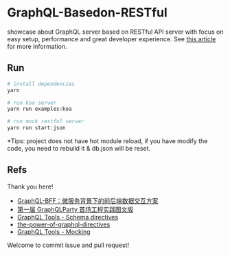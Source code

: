 # GraphQL-Basedon-RESTful

showcase about GraphQL server based on RESTful API server with focus on easy setup, performance and great developer experience. See [this article](https://juejin.im/post/5d5ad1c15188255d75170ab0) for more information.

## Run

```bash
# install dependencies
yarn

# run koa server
yarn run examples:koa

# run mock restful server
yarn run start:json
```

*Tips: project does not have hot module reload, if you have modify the code, you need to rebuild it & db.json will be reset.

## Refs

Thank you here!

- [GraphQL-BFF：微服务背景下的前后端数据交互方案](https://zhuanlan.zhihu.com/p/75241522)
- [第一届 GraphQLParty 首场工程实践图文版](https://zhuanlan.zhihu.com/p/38283930)
- [GraphQL Tools - Schema directives](https://www.apollographql.com/docs/graphql-tools/schema-directives/)
- [the-power-of-graphql-directives](https://callstack.com/blog/the-power-of-graphql-directives/)
- [GraphQL Tools - Mocking](https://www.apollographql.com/docs/graphql-tools/mocking/)

Welcome to commit issue and pull request!
